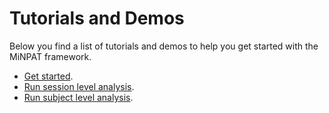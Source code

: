 # Tutorials and Demos

Below you find a list of tutorials and demos to help you get started with the MiNPAT framework.

* [Get started](get_started.md).
* [Run session level analysis](runSesLevelAn.md).
* [Run subject level analysis](runSubLevelAn.md).
